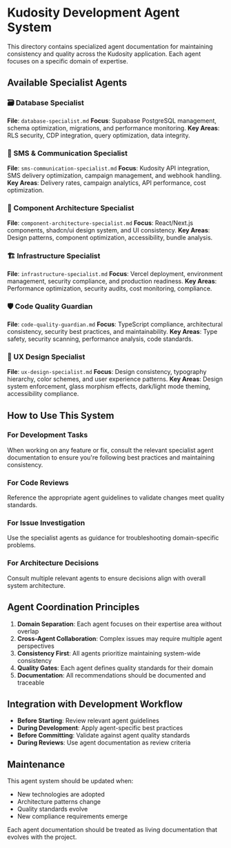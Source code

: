 # Kudosity Development Agent System

This directory contains specialized agent documentation for maintaining consistency and quality across the Kudosity application. Each agent focuses on a specific domain of expertise.

## Available Specialist Agents

### 🗃️ Database Specialist
**File**: `database-specialist.md`
**Focus**: Supabase PostgreSQL management, schema optimization, migrations, and performance monitoring.
**Key Areas**: RLS security, CDP integration, query optimization, data integrity.

### 📱 SMS & Communication Specialist  
**File**: `sms-communication-specialist.md`
**Focus**: Kudosity API integration, SMS delivery optimization, campaign management, and webhook handling.
**Key Areas**: Delivery rates, campaign analytics, API performance, cost optimization.

### 🎨 Component Architecture Specialist
**File**: `component-architecture-specialist.md` 
**Focus**: React/Next.js components, shadcn/ui design system, and UI consistency.
**Key Areas**: Design patterns, component optimization, accessibility, bundle analysis.

### 🏗️ Infrastructure Specialist
**File**: `infrastructure-specialist.md`
**Focus**: Vercel deployment, environment management, security compliance, and production readiness.
**Key Areas**: Performance optimization, security audits, cost monitoring, compliance.

### 🛡️ Code Quality Guardian
**File**: `code-quality-guardian.md`
**Focus**: TypeScript compliance, architectural consistency, security best practices, and maintainability.
**Key Areas**: Type safety, security scanning, performance analysis, code standards.

### 🎨 UX Design Specialist
**File**: `ux-design-specialist.md`
**Focus**: Design consistency, typography hierarchy, color schemes, and user experience patterns.
**Key Areas**: Design system enforcement, glass morphism effects, dark/light mode theming, accessibility compliance.

## How to Use This System

### For Development Tasks
When working on any feature or fix, consult the relevant specialist agent documentation to ensure you're following best practices and maintaining consistency.

### For Code Reviews
Reference the appropriate agent guidelines to validate changes meet quality standards.

### For Issue Investigation
Use the specialist agents as guidance for troubleshooting domain-specific problems.

### For Architecture Decisions
Consult multiple relevant agents to ensure decisions align with overall system architecture.

## Agent Coordination Principles

1. **Domain Separation**: Each agent focuses on their expertise area without overlap
2. **Cross-Agent Collaboration**: Complex issues may require multiple agent perspectives
3. **Consistency First**: All agents prioritize maintaining system-wide consistency
4. **Quality Gates**: Each agent defines quality standards for their domain
5. **Documentation**: All recommendations should be documented and traceable

## Integration with Development Workflow

- **Before Starting**: Review relevant agent guidelines
- **During Development**: Apply agent-specific best practices
- **Before Committing**: Validate against agent quality standards
- **During Reviews**: Use agent documentation as review criteria

## Maintenance

This agent system should be updated when:
- New technologies are adopted
- Architecture patterns change
- Quality standards evolve
- New compliance requirements emerge

Each agent documentation should be treated as living documentation that evolves with the project.